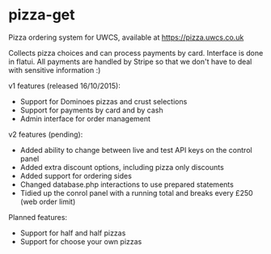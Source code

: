 # pizza-get
Pizza ordering system for UWCS, available at https://pizza.uwcs.co.uk

Collects pizza choices and can process payments by card. Interface is done in flatui. All payments are handled by Stripe so that we don't have to deal with sensitive information :)

v1 features (released 16/10/2015):
* Support for Dominoes pizzas and crust selections
* Support for payments by card and by cash
* Admin interface for order management

v2 features (pending):
* Added ability to change between live and test API keys on the control panel
* Added extra discount options, including pizza only discounts
* Added support for ordering sides
* Changed database.php interactions to use prepared statements
* Tidied up the conrol panel with a running total and breaks every £250 (web order limit)

Planned features:
* Support for half and half pizzas
* Support for choose your own pizzas
